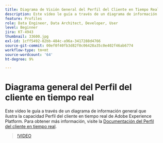 ```yaml
---
title: Diagrama de Visión General del Perfil del Cliente en Tiempo Real
description: Este vídeo le guía a través de un diagrama de información general que ilustra la capacidad Perfil del cliente en tiempo real de Adobe Experience Platform.
feature: Profiles
role: Data Engineer, Data Architect, Developer, User
level: Beginner
jira: KT-4943
thumbnail: 33600.jpg
exl-id: 1cff5492-82bb-484c-a96a-3417288d4766
source-git-commit: 00ef0f40fb3d82f0c06428a35c0e402f46ab6774
workflow-type: tm+mt
source-wordcount: '64'
ht-degree: 9%

---
```


# Diagrama general del Perfil del cliente en tiempo real

Este vídeo le guía a través de un diagrama de información general que ilustra la capacidad Perfil del cliente en tiempo real de Adobe Experience Platform. Para obtener más información, visite la [Documentación del Perfil del cliente en tiempo real](https://experienceleague.adobe.com/docs/experience-platform/profile/home.html?lang=es).

>[!VIDEO](https://video.tv.adobe.com/v/33600?learn=on)
